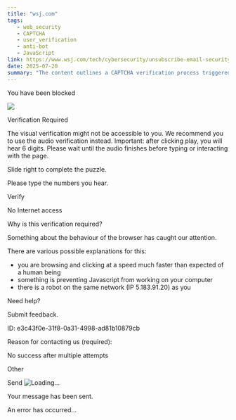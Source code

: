 ```yaml
---
title: "wsj.com"
tags:
   - web_security
   - CAPTCHA
   - user_verification
   - anti-bot
   - JavaScript
link: https://www.wsj.com/tech/cybersecurity/unsubscribe-email-security-38b40abf
date: 2025-07-20
summary: "The content outlines a CAPTCHA verification process triggered by unusual browser behavior, indicating potential automation or network issues. Key points include: "
---
```


You have been blocked

![](https://static.captcha-delivery.com/captcha/assets/set/7e02d37e62c4a70b5b5237d99b3fbf286ad093b8/logo.png?update_cache=3394864284409412769)

Verification Required


The visual verification might not be accessible to you. We recommend you to use the audio verification instead. Important: after clicking play, you will hear 6 digits. Please wait until the audio finishes before typing or interacting with the page.

Slide right to complete the puzzle.

Please type the numbers you hear.

Verify

No Internet access

Why is this verification required?

Something about the behaviour of the browser has caught our attention.

There are various possible explanations for this:

- you are browsing and clicking at a speed much faster than expected of a human being
- something is preventing Javascript from working on your computer
- there is a robot on the same network (IP 5.183.91.20) as you

Need help?


Submit feedback.


ID: e3c43f0e-31f8-0a31-4998-ad81b10879cb

Reason for contacting us (required):

No success after multiple attempts


Other


Send
![Loading...](https://static.captcha-delivery.com/captcha/assets/tpl/6dc485c0c428c35b53577b146dc6f9179f55ef9ad41b327a2a179998839364bf/loading_spinner.gif)

Your message has been sent.

An error has occurred...
